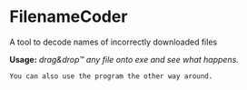 FilenameCoder
=============
A tool to decode names of incorrectly downloaded files

**Usage:** *drag&drop™ any file onto exe and see what happens.*

    You can also use the program the other way around.
